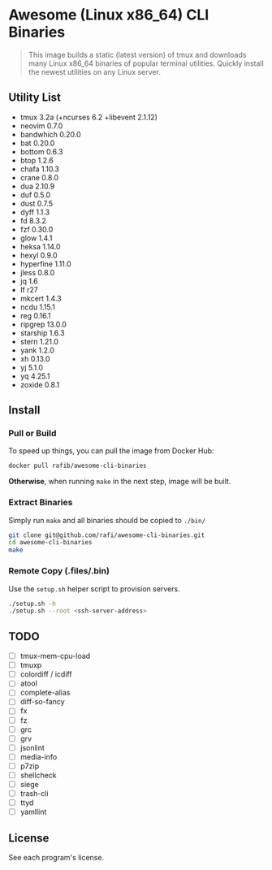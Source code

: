 # Awesome (Linux x86_64) CLI Binaries

> This image builds a static (latest version) of tmux and downloads many Linux
> x86_64 binaries of popular terminal utilities. Quickly install the newest
> utilities on any Linux server.

## Utility List

- tmux 3.2a (+ncurses 6.2 +libevent 2.1.12)
- neovim 0.7.0
- bandwhich 0.20.0
- bat 0.20.0
- bottom 0.6.3
- btop 1.2.6
- chafa 1.10.3
- crane 0.8.0
- dua 2.10.9
- duf 0.5.0
- dust 0.7.5
- dyff 1.1.3
- fd 8.3.2
- fzf 0.30.0
- glow 1.4.1
- heksa 1.14.0
- hexyl 0.9.0
- hyperfine 1.11.0
- jless 0.8.0
- jq 1.6
- lf r27
- mkcert 1.4.3
- ncdu 1.15.1
- reg 0.16.1
- ripgrep 13.0.0
- starship 1.6.3
- stern 1.21.0
- yank 1.2.0
- xh 0.13.0
- yj 5.1.0
- yq 4.25.1
- zoxide 0.8.1

## Install

### Pull or Build

To speed up things, you can pull the image from Docker Hub:

```sh
docker pull rafib/awesome-cli-binaries
```

**Otherwise**, when running `make` in the next step, image will be built.

### Extract Binaries

Simply run `make` and all binaries should be copied to `./bin/`

```sh
git clone git@github.com/rafi/awesome-cli-binaries.git
cd awesome-cli-binaries
make
```

### Remote Copy (.files/.bin)

Use the `setup.sh` helper script to provision servers.

```sh
./setup.sh -h
./setup.sh --root <ssh-server-address>
```

## TODO

- [ ] tmux-mem-cpu-load
- [ ] tmuxp
- [ ] colordiff / icdiff
- [ ] atool
- [ ] complete-alias
- [ ] diff-so-fancy
- [ ] fx
- [ ] fz
- [ ] grc
- [ ] grv
- [ ] jsonlint
- [ ] media-info
- [ ] p7zip
- [ ] shellcheck
- [ ] siege
- [ ] trash-cli
- [ ] ttyd
- [ ] yamllint

## License

See each program's license.
